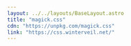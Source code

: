 ```yaml
---
layout: ../../layouts/BaseLayout.astro
title: "magick.css"
cdn: "https://unpkg.com/magick.css"
link: "https://css.winterveil.net/"
---
```

